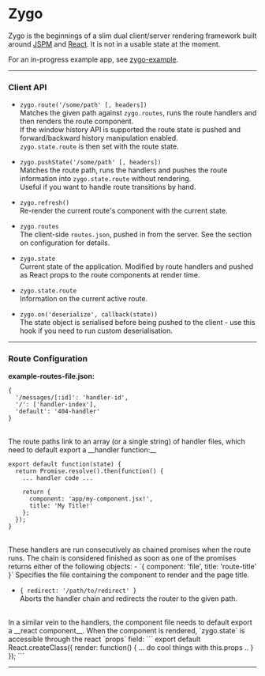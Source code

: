 # Zygo

Zygo is the beginnings of a slim dual client/server rendering framework built around [JSPM](github.com/jspm/jspm-cli) and [React](github.com/facebook/react).  It is not in a usable state at the moment.

For an in-progress example app, see [zygo-example](https://www.github.com/Bubblyworld/zygo-example).

---

### Client API
- `zygo.route('/some/path' [, headers])`  
    Matches the given path against `zygo.routes`, runs the route handlers and then renders the route component.  
    If the window history API is supported the route state is pushed and forward/backward history manipulation enabled.  
    `zygo.state.route` is then set with the route state.

- `zygo.pushState('/some/path' [, headers])`  
    Matches the route path, runs the handlers and pushes the route information into `zygo.state.route` without rendering.  
    Useful if you want to handle route transitions by hand.

- `zygo.refresh()`  
    Re-render the current route's component with the current state.

- `zygo.routes`  
    The client-side `routes.json`, pushed in from the server. See the section on configuration for details.

- `zygo.state`  
    Current state of the application. Modified by route handlers and pushed as React props to the route components at render time.

- `zygo.state.route`  
    Information on the current active route.

- `zygo.on('deserialize', callback(state))`  
    The state object is serialised before being pushed to the client - use this hook if you need to run custom deserialisation.

---

### Route Configuration

__example-routes-file.json:__
```
{
  '/messages/[:id]': 'handler-id',
  '/': ['handler-index'],
  'default': '404-handler'
}
```

<br />
The route paths link to an array (or a single string) of handler files, which need to default export a __handler function:__

```
export default function(state) {
  return Promise.resolve().then(function() {
    ... handler code ...

    return {
      component: 'app/my-component.jsx!',
      title: 'My Title!'
    };
  });
}
```

<br />
These handlers are run consecutively as chained promises when the route runs. The chain is considered finished as soon as one of the promises returns either of the following objects:
- `{ component: 'file', title: 'route-title' }`  
    Specifies the file containing the component to render and the page title.

- `{ redirect: '/path/to/redirect' }`  
    Aborts the handler chain and redirects the router to the given path.

<br />
In a similar vein to the handlers, the component file needs to default export a __react component__. When the component is rendered, `zygo.state` is accessible through the react `props` field:
```
export default React.createClass({
  render: function() {
    ... do cool things with this.props ..
  }
});
```

---
